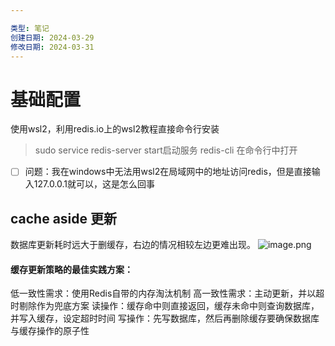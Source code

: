 ```yaml
---

类型: 笔记
创建日期: 2024-03-29
修改日期: 2024-03-31
---
```


# 基础配置
使用wsl2，利用redis.io上的wsl2教程直接命令行安装
> sudo service redis-server start启动服务
> redis-cli 在命令行中打开

- [ ] 问题：我在windows中无法用wsl2在局域网中的地址访问redis，但是直接输入127.0.0.1就可以，这是怎么回事

## cache aside 更新
数据库更新耗时远大于删缓存，右边的情况相较左边更难出现。
![image.png](https://cdn.nlark.com/yuque/0/2024/png/2699722/1710510807749-bf2aff48-6bed-4860-9b0e-78d6ec5ed37c.png#averageHue=%23f4f2f2&clientId=u40ad86d1-770e-4&from=paste&height=431&id=u1569afc2&originHeight=711&originWidth=1395&originalType=binary&ratio=1.6500000953674316&rotation=0&showTitle=false&size=100683&status=done&style=none&taskId=u1c2d0d75-47cf-476f-95ab-38af33a1cec&title=&width=845.4544965885916)
#### 缓存更新策略的最佳实践方案：
低一致性需求：使用Redis自带的内存淘汰机制
高一致性需求：主动更新，并以超时剔除作为兜底方案
读操作：缓存命中则直接返回，缓存未命中则查询数据库，并写入缓存，设定超时时间
写操作：先写数据库，然后再删除缓存要确保数据库与缓存操作的原子性



